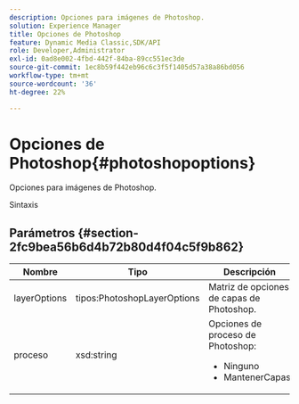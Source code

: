 ```yaml
---
description: Opciones para imágenes de Photoshop.
solution: Experience Manager
title: Opciones de Photoshop
feature: Dynamic Media Classic,SDK/API
role: Developer,Administrator
exl-id: 0ad8e002-4fbd-442f-84ba-89cc551ec3de
source-git-commit: 1ec8b59f442eb96c6c3f5f1405d57a38a86bd056
workflow-type: tm+mt
source-wordcount: '36'
ht-degree: 22%

---
```


# Opciones de Photoshop{#photoshopoptions}

Opciones para imágenes de Photoshop.

Sintaxis

## Parámetros {#section-2fc9bea56b6d4b72b80d4f04c5f9b862}

<table id="table_04100BB8ABD84EF68B0A7CE3AD946414"> 
 <thead> 
  <tr> 
   <th colname="col1" class="entry"> Nombre </th> 
   <th colname="col2" class="entry"> Tipo </th> 
   <th colname="col3" class="entry"> Descripción </th> 
  </tr> 
 </thead>
 <tbody> 
  <tr> 
   <td colname="col1"> <span class="codeph"> <span class="varname"> layerOptions</span> </span> </td> 
   <td colname="col2"> <span class="codeph"> tipos:PhotoshopLayerOptions</span> </td> 
   <td colname="col3"> Matriz de opciones de capas de Photoshop. </td> 
  </tr> 
  <tr> 
   <td colname="col1"> <span class="codeph"> <span class="varname"> proceso</span> </span> </td> 
   <td colname="col2"> <span class="codeph"> xsd:string</span> </td> 
   <td colname="col3">Opciones de proceso de Photoshop: 
    <ul id="ul_DD292274043F4A5ABBBB9DB5C2D46681"> 
     <li id="li_92FA27B1887B464F8C4564FD0B59793B"><span class="codeph"> Ninguno</span> </li> 
     <li id="li_5A3B4A33F1A14BA399FC2F1E7C471FCC"><span class="codeph"> MantenerCapas</span> </li> 
    </ul> </td> 
  </tr> 
 </tbody> 
</table>
